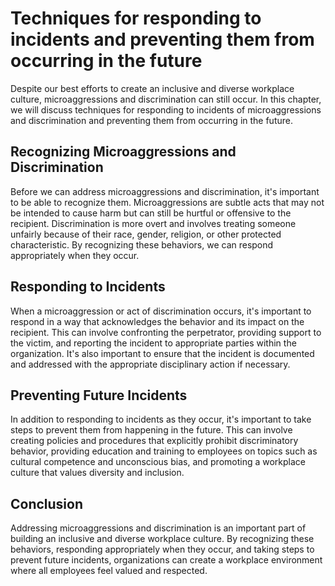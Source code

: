 Techniques for responding to incidents and preventing them from occurring in the future
==================================================================================================================================================

Despite our best efforts to create an inclusive and diverse workplace culture, microaggressions and discrimination can still occur. In this chapter, we will discuss techniques for responding to incidents of microaggressions and discrimination and preventing them from occurring in the future.

Recognizing Microaggressions and Discrimination
-----------------------------------------------

Before we can address microaggressions and discrimination, it's important to be able to recognize them. Microaggressions are subtle acts that may not be intended to cause harm but can still be hurtful or offensive to the recipient. Discrimination is more overt and involves treating someone unfairly because of their race, gender, religion, or other protected characteristic. By recognizing these behaviors, we can respond appropriately when they occur.

Responding to Incidents
-----------------------

When a microaggression or act of discrimination occurs, it's important to respond in a way that acknowledges the behavior and its impact on the recipient. This can involve confronting the perpetrator, providing support to the victim, and reporting the incident to appropriate parties within the organization. It's also important to ensure that the incident is documented and addressed with the appropriate disciplinary action if necessary.

Preventing Future Incidents
---------------------------

In addition to responding to incidents as they occur, it's important to take steps to prevent them from happening in the future. This can involve creating policies and procedures that explicitly prohibit discriminatory behavior, providing education and training to employees on topics such as cultural competence and unconscious bias, and promoting a workplace culture that values diversity and inclusion.

Conclusion
----------

Addressing microaggressions and discrimination is an important part of building an inclusive and diverse workplace culture. By recognizing these behaviors, responding appropriately when they occur, and taking steps to prevent future incidents, organizations can create a workplace environment where all employees feel valued and respected.
